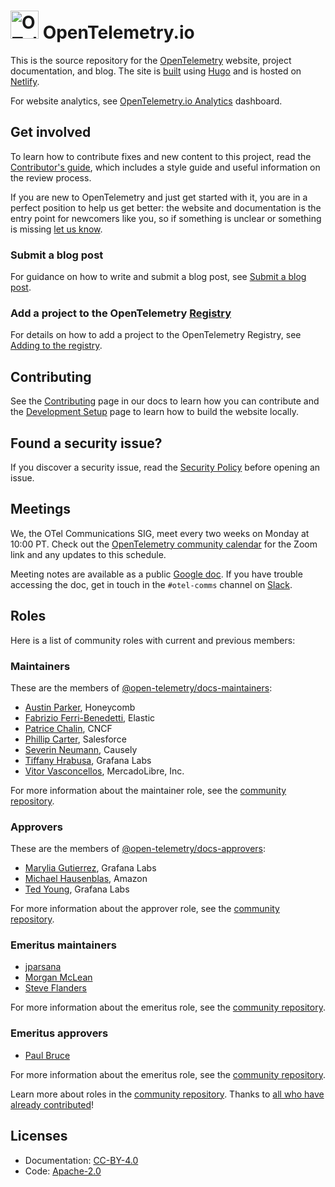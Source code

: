 <!-- cSpell:ignore Chalin Ferri Benedetti Hrabusa jparsana -->

# <img src="https://opentelemetry.io/img/logos/opentelemetry-logo-nav.png" alt="OTel logo" width="45"> OpenTelemetry.io

This is the source repository for the [OpenTelemetry][] website, project
documentation, and blog. The site is [built][contributing.md] using [Hugo][] and
is hosted on [Netlify][].

For website analytics, see [OpenTelemetry.io Analytics][] dashboard.

## Get involved

To learn how to contribute fixes and new content to this project, read the
[Contributor's guide](https://opentelemetry.io/docs/contributing/), which
includes a style guide and useful information on the review process.

If you are new to OpenTelemetry and just get started with it, you are in a
perfect position to help us get better: the website and documentation is the
entry point for newcomers like you, so if something is unclear or something is
missing [let us know][].

### Submit a blog post

For guidance on how to write and submit a blog post, see
[Submit a blog post](https://opentelemetry.io/docs/contributing/blog/).

### Add a project to the OpenTelemetry [Registry]

For details on how to add a project to the OpenTelemetry Registry, see [Adding
to the registry][].

## Contributing

See the [Contributing](https://opentelemetry.io/docs/contributing) page in our
docs to learn how you can contribute and the
[Development Setup](https://opentelemetry.io/docs/contributing/development) page
to learn how to build the website locally.

## Found a security issue?

If you discover a security issue, read the
[Security Policy](https://github.com/open-telemetry/opentelemetry.io/security/policy)
before opening an issue.

## Meetings

We, the OTel Communications SIG, meet every two weeks on Monday at 10:00 PT.
Check out the [OpenTelemetry community calendar][] for the Zoom link and any
updates to this schedule.

Meeting notes are available as a public [Google doc][]. If you have trouble
accessing the doc, get in touch in the `#otel-comms` channel on [Slack][].

## Roles

Here is a list of community roles with current and previous members:

### Maintainers

These are the members of [@open-telemetry/docs-maintainers]:

- [Austin Parker](https://github.com/austinlparker), Honeycomb
- [Fabrizio Ferri-Benedetti](https://github.com/theletterf), Elastic
- [Patrice Chalin](https://github.com/chalin), CNCF
- [Phillip Carter](https://github.com/cartermp), Salesforce
- [Severin Neumann](https://github.com/svrnm), Causely
- [Tiffany Hrabusa](https://github.com/tiffany76), Grafana Labs
- [Vitor Vasconcellos](https://github.com/vitorvasc), MercadoLibre, Inc.

For more information about the maintainer role, see the
[community repository](https://github.com/open-telemetry/community/blob/main/community-membership.md#maintainer).

### Approvers

These are the members of [@open-telemetry/docs-approvers]:

- [Marylia Gutierrez](maryliag), Grafana Labs
- [Michael Hausenblas](https://github.com/mhausenblas), Amazon
- [Ted Young](https://github.com/tedsuo), Grafana Labs

For more information about the approver role, see the
[community repository](https://github.com/open-telemetry/community/blob/main/community-membership.md#approver).

### Emeritus maintainers

- [jparsana](https://github.com/jparsana)
- [Morgan McLean](https://github.com/mtwo)
- [Steve Flanders](https://github.com/flands)

For more information about the emeritus role, see the
[community repository](https://github.com/open-telemetry/community/blob/main/guides/contributor/membership.md#emeritus-maintainerapprovertriager).

### Emeritus approvers

- [Paul Bruce](https://github.com/paulsbruce)

For more information about the emeritus role, see the
[community repository](https://github.com/open-telemetry/community/blob/main/guides/contributor/membership.md#emeritus-maintainerapprovertriager).

Learn more about roles in the [community repository][]. Thanks to [all who have
already contributed][contributors]!

## Licenses

- Documentation: [CC-BY-4.0](LICENSE)
- Code: [Apache-2.0](LICENSE-CODE)

[adding to the registry]: https://opentelemetry.io/ecosystem/registry/adding/
[let us know]:
  https://github.com/open-telemetry/opentelemetry.io/issues/new/choose
[@open-telemetry/docs-approvers]:
  https://github.com/orgs/open-telemetry/teams/docs-approvers
[@open-telemetry/docs-maintainers]:
  https://github.com/orgs/open-telemetry/teams/docs-maintainers
[community repository]:
  https://github.com/open-telemetry/community/blob/main/community-membership.md
[contributing.md]: CONTRIBUTING.md
[contributors]:
  https://github.com/open-telemetry/opentelemetry.io/graphs/contributors
[opentelemetry]: https://opentelemetry.io
[OpenTelemetry.io Analytics]: https://lookerstudio.google.com/s/jsDZ05i_YIo
[registry]: https://opentelemetry.io/ecosystem/registry/
[opentelemetry community calendar]:
  https://calendar.google.com/calendar/embed?src=google.com_b79e3e90j7bbsa2n2p5an5lf60%40group.calendar.google.com
[google doc]:
  https://docs.google.com/document/d/1wW0jLldwXN8Nptq2xmgETGbGn9eWP8fitvD5njM-xZY/edit?usp=sharing
[slack]: https://slack.cncf.io/
[hugo]: https://gohugo.io
[netlify]: https://netlify.com
